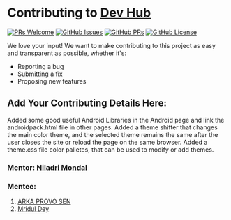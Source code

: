 # Contributing to [Dev Hub](https://github.com/imniladri/DevHub)

[![PRs Welcome](https://img.shields.io/badge/PRs-welcome-brightgreen.svg?style=flat-square&logo=git&logoColor=fff)](https://github.com/imniladri/DevHub/pulls)
[![GitHub Issues](https://img.shields.io/github/issues/imniladri/DevHub?style=flat-square&logo=github&color=f00)](https://github.com/imniladri/DevHub/issues)
[![GitHub PRs](https://img.shields.io/github/issues-pr/imniladri/DevHub?style=flat-square&color=0A66C2&logo=github)](https://github.com/imniladri/DevHub/pulls)
[![GitHub License](https://img.shields.io/github/license/imniladri/DevHub?style=flat-square&logo=github&color=3DB2FF)](https://github.com/imniladri/DevHub/blob/master/LICENSE)

We love your input! We want to make contributing to this project as easy and transparent as possible, whether it's:

-   Reporting a bug
-   Submitting a fix
-   Proposing new features

## Add Your Contributing Details Here:
Added some good useful Android Libraries in the Android page and link the androidpack.html file in other pages.
Added a theme shifter that changes the main color theme, and the selected theme remains the same after the user closes the site or reload the page on the same browser.
Added a theme.css file color palletes, that can be used to modify or add themes.

### Mentor: [Niladri Mondal ](https://github.com/imniladri)

### Mentee:

1.  [ARKA PROVO SEN](https://github.com/polarizz17)
2.  [Mridul Dey](https://github.com/mridul4101)